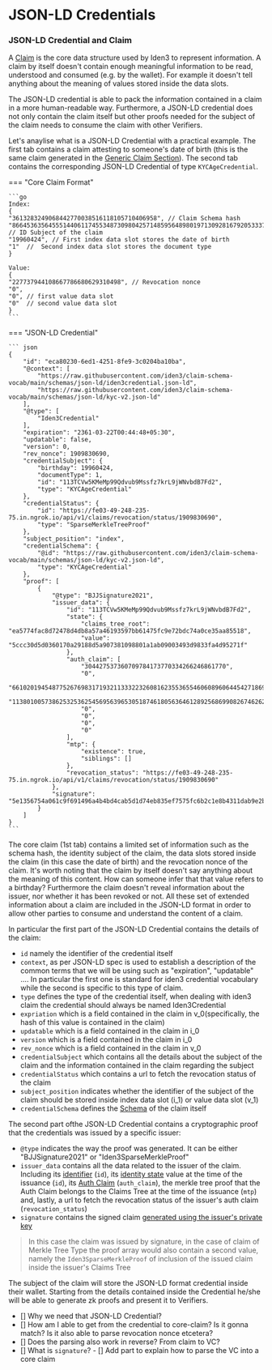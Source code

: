 # JSON-LD Credentials

### JSON-LD Credential and Claim

A [Claim](../protocol/claims-structure.md) is the core data structure used by Iden3 to represent information. A claim by itself doesn't contain enough meaningful information to be read, understood and consumed (e.g. by the wallet). For example it doesn't tell anything about the meaning of values stored inside the data slots. 

The JSON-LD credential is able to pack the information contained in a claim in a more human-readable way. Furthermore, a JSON-LD credential does not only contain the claim itself but other proofs needed for the subject of the claim needs to consume the claim with other Verifiers.

Let's anaylise what is a JSON-LD Credential with a practical example. The first tab contains a claim attesting to someone's date of birth (this is the same claim generated in the [Generic Claim Section](./claim/generic-claim.md)). The second tab contains the corresponding JSON-LD Credential of type `KYCAgeCredential`.

=== "Core Claim Format"

    ```go
    Index:
    {
    "3613283249068442770038516118105710406958", // Claim Schema hash
    "86645363564555144061174553487309804257148595648980197130928167920533372928", // ID Subject of the claim
    "19960424", // First index data slot stores the date of birth
    "1"  //  Second index data slot stores the document type
    }

    Value:
    { 
    "227737944108667786680629310498", // Revocation nonce 
    "0",
    "0", // first value data slot
    "0"  // second value data slot
    }	
    ```

=== "JSON-LD Credential"

    ``` json
    {
        "id": "eca80230-6ed1-4251-8fe9-3c0204ba10ba",
        "@context": [
            "https://raw.githubusercontent.com/iden3/claim-schema-vocab/main/schemas/json-ld/iden3credential.json-ld",
            "https://raw.githubusercontent.com/iden3/claim-schema-vocab/main/schemas/json-ld/kyc-v2.json-ld"
        ],
        "@type": [
            "Iden3Credential"
        ],
        "expiration": "2361-03-22T00:44:48+05:30",
        "updatable": false,
        "version": 0,
        "rev_nonce": 1909830690,
        "credentialSubject": {
            "birthday": 19960424,
            "documentType": 1,
            "id": "113TCVw5KMeMp99Qdvub9Mssfz7krL9jWNvbdB7Fd2",
            "type": "KYCAgeCredential"
        },
        "credentialStatus": {
            "id": "https://fe03-49-248-235-75.in.ngrok.io/api/v1/claims/revocation/status/1909830690",
            "type": "SparseMerkleTreeProof"
        },
        "subject_position": "index",
        "credentialSchema": {
            "@id": "https://raw.githubusercontent.com/iden3/claim-schema-vocab/main/schemas/json-ld/kyc-v2.json-ld",
            "type": "KYCAgeCredential"
        },
        "proof": [
            {
                "@type": "BJJSignature2021",
                "issuer_data": {
                    "id": "113TCVw5KMeMp99Qdvub9Mssfz7krL9jWNvbdB7Fd2",
                    "state": {
                        "claims_tree_root": "ea5774fac8d72478d4db8a57a46193597bb61475fc9e72bdc74a0ce35aa85518",
                        "value": "5ccc30d5d0360170a29188d5a907381098801a1ab09003493d9833fa4d95271f"
                    },
                    "auth_claim": [
                        "304427537360709784173770334266246861770",
                        "0",
                        "6610201945487752676983171932113332232608162355365546060896064454271869708127",
                        "11380100573862532536254569563965305187461805636461289256869908267462627351172",
                        "0",
                        "0",
                        "0",
                        "0"
                    ],
                    "mtp": {
                        "existence": true,
                        "siblings": []
                    },
                    "revocation_status": "https://fe03-49-248-235-75.in.ngrok.io/api/v1/claims/revocation/status/1909830690"
                },
                "signature": "5e1356754a061c9f691496a4b4bd4cab5d1d74eb835ef7575fc6b2c1e8b4311dab9e2b544f9c3f4701324b1e0b3a8c09de22425de9038c2a08f98f6963f17102"
            }
        ]
    }
    ```


The core claim (1st tab) contains a limited set of information such as the schema hash, the identity subject of the claim, the data slots stored inside the claim (in this case the date of birth) and the revocation nonce of the claim. It's worth noting that the claim by itself doesn't say anything about the meaning of this content. How can someone infer that that value refers to a birthday? Furthermore the claim doesn't reveal information about the issuer, nor whether it has been revoked or not. All these set of extended information about a claim are included in the JSON-LD format in order to allow other parties to consume and understand the content of a claim.

In particular the first part of the JSON-LD Credential contains the details of the claim: 

- `id` namely the identifier of the credential itself
- `context`, as per JSON-LD spec is used to establish a description of the common terms that we will be using such as "expiration", "updatable" .... In particular the first one is standard for iden3 credential vocabulary while the second is specific to this type of claim. 
- `type` defines the type of the credential itself, when dealing with iden3 claim the credential should always be named Iden3Credential
- `expriation` which is a field contained in the claim in v_0(specifically, the hash of this value is contained in the claim)
- `updatable` which is a field contained in the claim in i_0
- `version` which is a field contained in the claim in i_0
- `rev_nonce` which is a field contained in the claim in v_0 
- `credentialSubject` which contains all the details about the subject of the claim and the information contained in the claim regarding the subject
- `credentialStatus` which contains a url to fetch the revocation status of the claim 
- `subject_position` indicates whether the identifier of the subject of the claim should be stored inside index data slot (i_1) or value data slot (v_1)
-  `credentialSchema` defines the [Schema](./claim/claim-schema.md) of the claim itself

The second part ofthe JSON-LD Credential contains a cryptographic proof that the credentials was issued by a specific issuer:

- `@type` indicates the way the proof was generated. It can be either "BJJSignature2021" or "Iden3SparseMerkleProof"
- `issuer_data` contains all the data related to the issuer of the claim. Including its [identifier](./identity/identifier.md) (`id`), its [identity state](./identity/identity-state.md) value at the time of the issuance (`id`), its [Auth Claim](./claim/auth-claim.md) (`auth_claim`), the merkle tree proof that the Auth Claim belongs to the Claims Tree at the time of the issuance (`mtp`) and, lastly, a url to fetch the revocation status of the issuer's auth claim (`revocation_status`)
- `signature` contains the signed claim [generated using the issuer's private key](./signature-claim/signature.md)

> In this case the claim was issued by signature, in the case of claim of Merkle Tree Type the proof array would also contain a second value, namely the `Iden3SparseMerkleProof` of inclusion of the issued claim inside the issuer's Claims Tree 

The subject of the claim will store the JSON-LD format credential inside their wallet. Starting from the details contained inside the Credential he/she will be able to generate zk proofs and present it to Verifiers.

- [] Why we need that JSON-LD Credential?
- [] How am I able to get from the credential to core-claim? Is it gonna match? Is it also able to parse revocation nonce etcetera? 
- [] Does the parsing also work in reverse? From claim to VC?
- [] What is `signature`?
- [] Add part to explain how to parse the VC into a core claim


